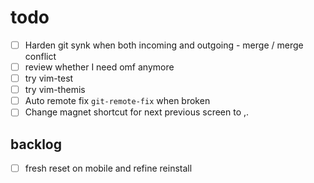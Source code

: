 # todo

- [ ] Harden git synk when both incoming and outgoing - merge / merge conflict
- [ ] review whether I need omf anymore
- [ ] try vim-test
- [ ] try vim-themis
- [ ] Auto remote fix `git-remote-fix` when broken
- [ ] Change magnet shortcut for next previous screen to ,.

## backlog

- [ ] fresh reset on mobile and refine reinstall
